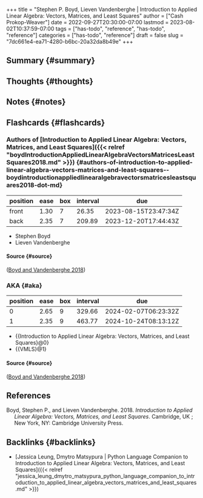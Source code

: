 +++
title = "Stephen P. Boyd, Lieven Vandenberghe | Introduction to Applied Linear Algebra: Vectors, Matrices, and Least Squares"
author = ["Cash Prokop-Weaver"]
date = 2022-09-27T20:30:00-07:00
lastmod = 2023-08-02T10:37:59-07:00
tags = ["has-todo", "reference", "has-todo", "reference"]
categories = ["has-todo", "reference"]
draft = false
slug = "7dc661e4-ea71-4280-b6bc-20a32da8b49e"
+++

## Summary {#summary}


## Thoughts {#thoughts}


## Notes {#notes}


## Flashcards {#flashcards}


### Authors of [Introduction to Applied Linear Algebra: Vectors, Matrices, and Least Squares]({{< relref "boydIntroductionAppliedLinearAlgebraVectorsMatricesLeastSquares2018.md" >}}) {#authors-of-introduction-to-applied-linear-algebra-vectors-matrices-and-least-squares--boydintroductionappliedlinearalgebravectorsmatricesleastsquares2018-dot-md}

| position | ease | box | interval | due                  |
|----------|------|-----|----------|----------------------|
| front    | 1.30 | 7   | 26.35    | 2023-08-15T23:47:34Z |
| back     | 2.35 | 7   | 209.89   | 2023-12-20T17:44:43Z |

-   Stephen Boyd
-   Lieven Vandenberghe


#### Source {#source}

(<a href="#citeproc_bib_item_1">Boyd and Vandenberghe 2018</a>)


### AKA {#aka}

| position | ease | box | interval | due                  |
|----------|------|-----|----------|----------------------|
| 0        | 2.65 | 9   | 329.66   | 2024-02-07T06:23:32Z |
| 1        | 2.35 | 9   | 463.77   | 2024-10-24T08:13:12Z |

-   {{Introduction to Applied Linear Algebra: Vectors, Matrices, and Least Squares}@0}
-   {{VMLS}@1}


#### Source {#source}

(<a href="#citeproc_bib_item_1">Boyd and Vandenberghe 2018</a>)

## References

<style>.csl-entry{text-indent: -1.5em; margin-left: 1.5em;}</style><div class="csl-bib-body">
  <div class="csl-entry"><a id="citeproc_bib_item_1"></a>Boyd, Stephen P., and Lieven Vandenberghe. 2018. <i>Introduction to Applied Linear Algebra: Vectors, Matrices, and Least Squares</i>. Cambridge, UK ; New York, NY: Cambridge University Press.</div>
</div>


## Backlinks {#backlinks}

-   [Jessica Leung, Dmytro Matsypura | Python Language Companion to Introduction to Applied Linear Algebra: Vectors, Matrices, and Least Squares]({{< relref "jessica_leung_dmytro_matsypura_python_language_companion_to_introduction_to_applied_linear_algebra_vectors_matrices_and_least_squares.md" >}})
